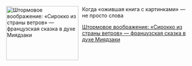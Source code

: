 <!--2025-05-14 10:15:38-->
<div class="yb">
  <div class="rss kino_kino"><a href="https://www.kino-teatr.ru/kino/art/tv/7496/" title="Штормовое воображение: «Сирокко из страны ветров» — французская сказка в духе Миядзаки"><img src="https://www.kino-teatr.ru/art/6/9/7496/poster.jpg" width="196" height="147" align="left" hspace="5" style="margin: 0px 10px 0px 5px" alt="Штормовое воображение: «Сирокко из страны ветров» — французская сказка в духе Миядзаки"/></a>Когда «ожившая книга с картинками» — не просто слова <p class="titl"><a href="https://www.kino-teatr.ru/kino/art/tv/7496/">Штормовое воображение: «Сирокко из страны ветров» — французская сказка в духе Миядзаки</a></p></div>
</div>
